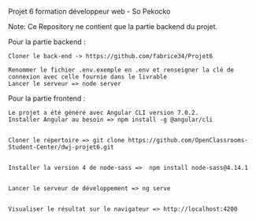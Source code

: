 Projet 6 formation développeur web - So Pekocko

Note: Ce Repository ne contient que la partie backend du projet.



Pour la partie backend :


    Cloner le back-end -> https://github.com/fabrice34/Projet6 
    
    Renommer le fichier .env.exemple en .env et renseigner la clé de connexion avec celle fournie dans le livrable
    Lancer le serveur => node server

Pour la partie frontend :


    Le projet a été généré avec Angular CLI version 7.0.2.
    Installer Angular au besoin => npm install -g @angular/cli
    
    
    Cloner le répertoire => git clone https://github.com/OpenClassrooms-Student-Center/dwj-projet6.git
    
    
    Installer la version 4 de node-sass =>  npm install node-sass@4.14.1
    
    
    Lancer le serveur de développement => ng serve
    
    
    Visualiser le résultat sur le navigateur => http://localhost:4200
